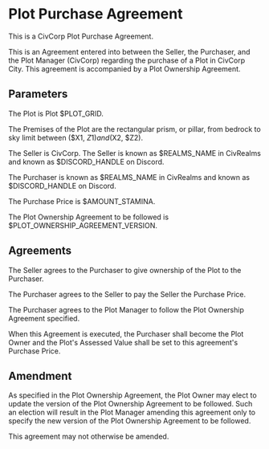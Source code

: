 # Plot Purchase Agreement

This is a CivCorp Plot Purchase Agreement.

This is an Agreement entered into between the Seller, the Purchaser, and the Plot Manager (CivCorp) regarding the purchase of a Plot in CivCorp City. This agreement is accompanied by a Plot Ownership Agreement.

## Parameters

The Plot is Plot $PLOT_GRID.

The Premises of the Plot are the rectangular prism, or pillar, from bedrock to sky limit between ($X1, $Z1) and ($X2, $Z2).

<if sold by CivCorp>
The Seller is CivCorp.
<elseif sold by existing non-CivCorp owner>
The Seller is known as $REALMS_NAME in CivRealms and known as $DISCORD_HANDLE on Discord.
</if>

The Purchaser is known as $REALMS_NAME in CivRealms and known as $DISCORD_HANDLE on Discord.

The Purchase Price is $AMOUNT_STAMINA.

The Plot Ownership Agreement to be followed is $PLOT_OWNERSHIP_AGREEMENT_VERSION.

## Agreements

The Seller agrees to the Purchaser to give ownership of the Plot to the Purchaser.

The Purchaser agrees to the Seller to pay the Seller the Purchase Price. 

The Purchaser agrees to the Plot Manager to follow the Plot Ownership Agreement specified.

When this Agreement is executed, the Purchaser shall become the Plot Owner and the Plot's Assessed Value shall be set to this agreement's Purchase Price.

## Amendment

As specified in the Plot Ownership Agreement, the Plot Owner may elect to update the version of the Plot Ownership Agreement to be followed. Such an election will result in the Plot Manager amending this agreement only to specify the new version of the Plot Ownership Agreement to be followed.

This agreement may not otherwise be amended.
